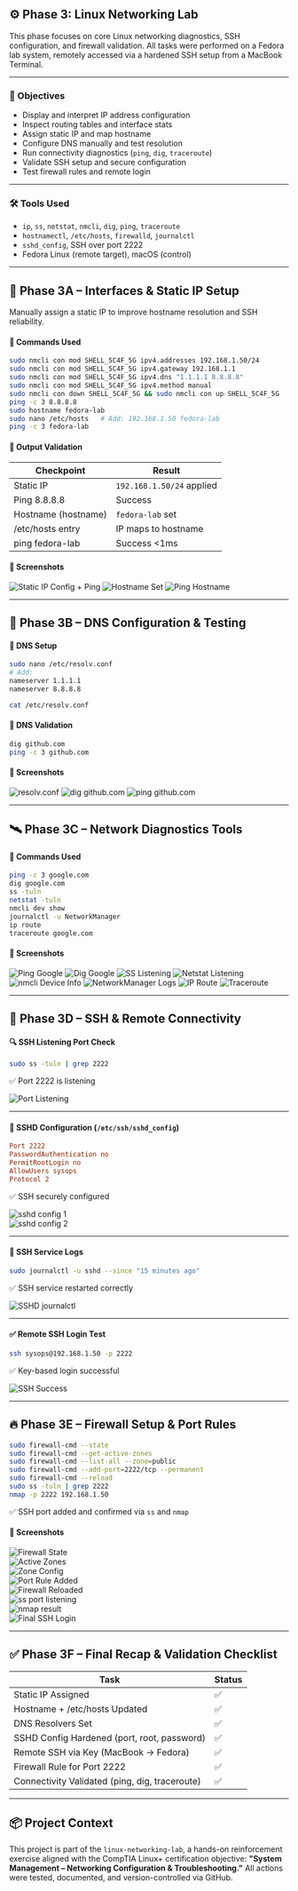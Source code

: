## ⚙️ Phase 3: Linux Networking Lab

This phase focuses on core Linux networking diagnostics, SSH configuration, and firewall validation. All tasks were performed on a Fedora lab system, remotely accessed via a hardened SSH setup from a MacBook Terminal.

---

### 🎯 Objectives

- Display and interpret IP address configuration
- Inspect routing tables and interface stats
- Assign static IP and map hostname
- Configure DNS manually and test resolution
- Run connectivity diagnostics (`ping`, `dig`, `traceroute`)
- Validate SSH setup and secure configuration
- Test firewall rules and remote login

---

### 🛠️ Tools Used

- `ip`, `ss`, `netstat`, `nmcli`, `dig`, `ping`, `traceroute`
- `hostnamectl`, `/etc/hosts`, `firewalld`, `journalctl`
- `sshd_config`, SSH over port 2222
- Fedora Linux (remote target), macOS (control)

---

## 🧱 Phase 3A – Interfaces & Static IP Setup

Manually assign a static IP to improve hostname resolution and SSH reliability.

#### 🔧 Commands Used

```bash
sudo nmcli con mod SHELL_5C4F_5G ipv4.addresses 192.168.1.50/24
sudo nmcli con mod SHELL_5C4F_5G ipv4.gateway 192.168.1.1
sudo nmcli con mod SHELL_5C4F_5G ipv4.dns "1.1.1.1 8.8.8.8"
sudo nmcli con mod SHELL_5C4F_5G ipv4.method manual
sudo nmcli con down SHELL_5C4F_5G && sudo nmcli con up SHELL_5C4F_5G
ping -c 3 8.8.8.8
sudo hostname fedora-lab
sudo nano /etc/hosts   # Add: 192.168.1.50 fedora-lab
ping -c 3 fedora-lab
```

#### 🧪 Output Validation

| Checkpoint                  | Result                              |
|----------------------------|-------------------------------------|
| Static IP                  | `192.168.1.50/24` applied           |
| Ping 8.8.8.8               | Success                             |
| Hostname (hostname)        | `fedora-lab` set                    |
| /etc/hosts entry           | IP maps to hostname                 |
| ping fedora-lab            | Success <1ms                        |

#### 📸 Screenshots

![Static IP Config + Ping](screenshots/05-static-ip-ping-success.png)
![Hostname Set](screenshots/06-hostnamectl-fedora-lab.png)
![Ping Hostname](screenshots/07-ping-fedora-lab-success.png)

---

## 🧠 Phase 3B – DNS Configuration & Testing

#### 📝 DNS Setup

```bash
sudo nano /etc/resolv.conf
# Add:
nameserver 1.1.1.1
nameserver 8.8.8.8

cat /etc/resolv.conf
```

#### 🧪 DNS Validation

```bash
dig github.com
ping -c 3 github.com
```

#### 📸 Screenshots

![resolv.conf](screenshots/08-resolv-conf-dns-set.png)
![dig github.com](screenshots/09-dig-github-success.png)
![ping github.com](screenshots/10-ping-github-success.png)

---

## 🛰️ Phase 3C – Network Diagnostics Tools

#### 🧪 Commands Used

```bash
ping -c 3 google.com
dig google.com
ss -tuln
netstat -tuln
nmcli dev show
journalctl -u NetworkManager
ip route
traceroute google.com
```

#### 📸 Screenshots

![Ping Google](screenshots/11-ping-google-success.png)
![Dig Google](screenshots/12-dig-google-response.png)
![SS Listening](screenshots/13-ss-listening-ports.png)
![Netstat Listening](screenshots/14-netstat-listening-ports.png)
![nmcli Device Info](screenshots/15-nmcli-dev-show.png)
![NetworkManager Logs](screenshots/16-journalctl-networkmanager.png)
![IP Route](screenshots/17-ip-route-summary.png)
![Traceroute](screenshots/18-traceroute-google.png)

---

## 🔐 Phase 3D – SSH & Remote Connectivity

#### 🔍 SSH Listening Port Check

```bash
sudo ss -tuln | grep 2222
```

✅ Port 2222 is listening

![Port Listening](screenshots/19-sshd-port-listening.png)

---

#### 🔧 SSHD Configuration (`/etc/ssh/sshd_config`)

```conf
Port 2222
PasswordAuthentication no
PermitRootLogin no
AllowUsers sysops
Protocol 2
```

✅ SSH securely configured

![sshd config 1](screenshots/20-sshd-config-0.png)  
![sshd config 2](screenshots/20-sshd-config-1.png)

---

#### 📜 SSH Service Logs

```bash
sudo journalctl -u sshd --since "15 minutes ago"
```

✅ SSH service restarted correctly

![SSHD journalctl](screenshots/20-sshd-journalctl-output.png)

---

#### ✅ Remote SSH Login Test

```bash
ssh sysops@192.168.1.50 -p 2222
```

✅ Key-based login successful

![SSH Success](screenshots/21-ssh-remote-login-success.png)

---

## 🔥 Phase 3E – Firewall Setup & Port Rules

```bash
sudo firewall-cmd --state
sudo firewall-cmd --get-active-zones
sudo firewall-cmd --list-all --zone=public
sudo firewall-cmd --add-port=2222/tcp --permanent
sudo firewall-cmd --reload
sudo ss -tuln | grep 2222
nmap -p 2222 192.168.1.50
```

✅ SSH port added and confirmed via `ss` and `nmap`

#### 📸 Screenshots

![Firewall State](screenshots/22-firewall-state.png)  
![Active Zones](screenshots/23-firewall-active-zones.png)  
![Zone Config](screenshots/24-firewall-zone-drop-list-all.png)  
![Port Rule Added](screenshots/25-firewall-port-2222-added.png)  
![Firewall Reloaded](screenshots/26-firewall-reload-success.png)  
![ss port listening](screenshots/27-ss-port-2222-listening.png)  
![nmap result](screenshots/28-nmap-2222-port-open.png)  
![Final SSH Login](screenshots/29-ssh-success-2222.png)

---

## ✅ Phase 3F – Final Recap & Validation Checklist

| Task                                     | Status  |
|------------------------------------------|----------|
| Static IP Assigned                        | ✅        |
| Hostname + /etc/hosts Updated             | ✅        |
| DNS Resolvers Set                         | ✅        |
| SSHD Config Hardened (port, root, password) | ✅        |
| Remote SSH via Key (MacBook → Fedora)     | ✅        |
| Firewall Rule for Port 2222               | ✅        |
| Connectivity Validated (ping, dig, traceroute) | ✅    |

---

## 📦 Project Context

This project is part of the `linux-networking-lab`, a hands-on reinforcement exercise aligned with the CompTIA Linux+ certification objective: **"System Management – Networking Configuration & Troubleshooting."** All actions were tested, documented, and version-controlled via GitHub.
